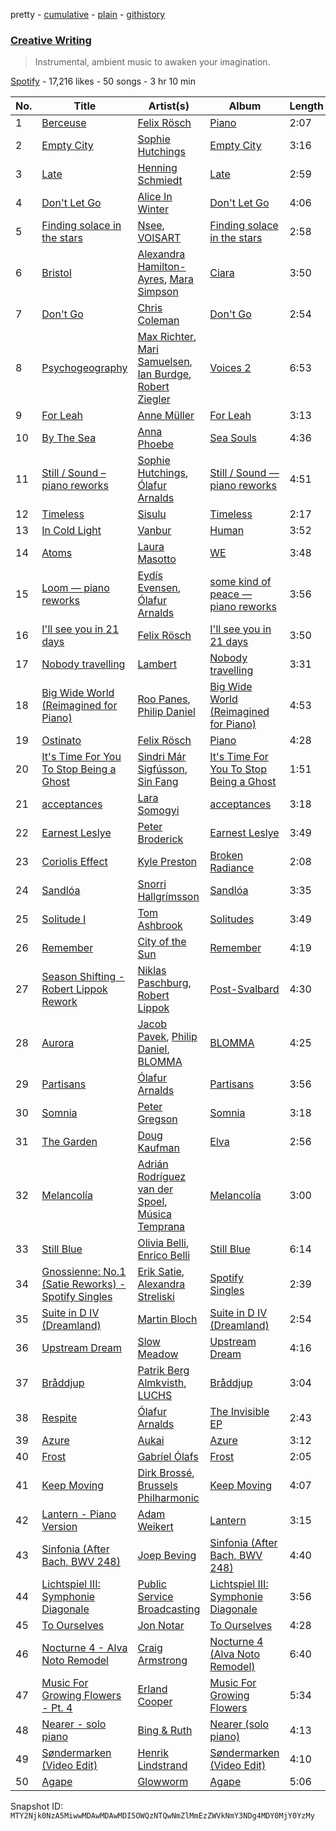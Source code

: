 pretty - [cumulative](/playlists/cumulative/37i9dQZF1DX1ACGg8vzTNZ.md) - [plain](/playlists/plain/37i9dQZF1DX1ACGg8vzTNZ) - [githistory](https://github.githistory.xyz/mackorone/spotify-playlist-archive/blob/main/playlists/plain/37i9dQZF1DX1ACGg8vzTNZ)

### [Creative Writing](https://open.spotify.com/playlist/37i9dQZF1DX1ACGg8vzTNZ)

> Instrumental, ambient music to awaken your imagination.

[Spotify](https://open.spotify.com/user/spotify) - 17,216 likes - 50 songs - 3 hr 10 min

| No. | Title | Artist(s) | Album | Length |
|---|---|---|---|---|
| 1 | [Berceuse](https://open.spotify.com/track/4W11ykVxHguZTyd30ckgLh) | [Felix Rösch](https://open.spotify.com/artist/5DN6qP3OzoKVYXF3o2KCXp) | [Piano](https://open.spotify.com/album/09sqDvwoOvLHTpGWfywY6I) | 2:07 |
| 2 | [Empty City](https://open.spotify.com/track/1xZRY4Gyj5ffsMkWqLZwj1) | [Sophie Hutchings](https://open.spotify.com/artist/54MsweggxTxlfYUbhZNIQ0) | [Empty City](https://open.spotify.com/album/62uP1pylQLNpVpphnniEFh) | 3:16 |
| 3 | [Late](https://open.spotify.com/track/4U8rS9Zwponx3RtzspiQFx) | [Henning Schmiedt](https://open.spotify.com/artist/6uxRam7lWu9wC6VLWC7hav) | [Late](https://open.spotify.com/album/2oaXu9YZPKsSuNOvBkAnGe) | 2:59 |
| 4 | [Don't Let Go](https://open.spotify.com/track/6Hd9NrmQESrXDeKrUljmkh) | [Alice In Winter](https://open.spotify.com/artist/6GT9NGuY5ABje2cz3AN5in) | [Don't Let Go](https://open.spotify.com/album/3Oq4xEC1Pw02QzHxNUsaWB) | 4:06 |
| 5 | [Finding solace in the stars](https://open.spotify.com/track/41i2D4bw19DJy331n7d2cj) | [Nsee](https://open.spotify.com/artist/6OXXdblCiAoJnv4kp1jpkm), [VOISART](https://open.spotify.com/artist/4Cex5KVd3OTzZ7mQILdNEE) | [Finding solace in the stars](https://open.spotify.com/album/3BvgQP7CmrTLG3CplyXcZF) | 2:58 |
| 6 | [Bristol](https://open.spotify.com/track/4qw82RcMFJYUS974Fy1fPY) | [Alexandra Hamilton\-Ayres](https://open.spotify.com/artist/6o0pKKljrn7GYEZTQPFwKp), [Mara Simpson](https://open.spotify.com/artist/1qn02YVZeKMegZimHpELHH) | [Ciara](https://open.spotify.com/album/5yULnACBq3ExHSl3ppyFz6) | 3:50 |
| 7 | [Don't Go](https://open.spotify.com/track/31SPIpjKb1YlvY6FDCBUrm) | [Chris Coleman](https://open.spotify.com/artist/2mXB4WRGKaH89fJFSyK4M8) | [Don't Go](https://open.spotify.com/album/2DkwNU0M0BUVh9qPA0CBmf) | 2:54 |
| 8 | [Psychogeography](https://open.spotify.com/track/5rGghULRHdt40jvMnpDubb) | [Max Richter](https://open.spotify.com/artist/2VZNmg4vCnew4Pavo8zDdW), [Mari Samuelsen](https://open.spotify.com/artist/670EXb4x6t2MAvRvqCixyx), [Ian Burdge](https://open.spotify.com/artist/0cs87q4mrkIUnMqHVAf4eL), [Robert Ziegler](https://open.spotify.com/artist/6c3mMiMnHQtu4mGWN87CFx) | [Voices 2](https://open.spotify.com/album/29qu0lgHevmRAWZMWkDsD5) | 6:53 |
| 9 | [For Leah](https://open.spotify.com/track/1PVSCJHI5Q0jAyvu0qSKXm) | [Anne Müller](https://open.spotify.com/artist/5sn5Gi5tH5ozpL8C3Y1uWl) | [For Leah](https://open.spotify.com/album/74tyKTLDk3ebFMoV0S16NL) | 3:13 |
| 10 | [By The Sea](https://open.spotify.com/track/0me5C80h3FkszIevDs3k8Y) | [Anna Phoebe](https://open.spotify.com/artist/1838KFlgy3zBrQOqiwagod) | [Sea Souls](https://open.spotify.com/album/3f5kumRo2ebAQYThbB1v0D) | 4:36 |
| 11 | [Still / Sound – piano reworks](https://open.spotify.com/track/1n6ouOiQpRXaWVTeDOGxDW) | [Sophie Hutchings](https://open.spotify.com/artist/54MsweggxTxlfYUbhZNIQ0), [Ólafur Arnalds](https://open.spotify.com/artist/7E3BRXV9ZbCt5lQTCXMTia) | [Still / Sound — piano reworks](https://open.spotify.com/album/5KmLU0k60tDKnEhgRAqG2N) | 4:51 |
| 12 | [Timeless](https://open.spotify.com/track/6CWhGUsfC69T6E2IHrpmrO) | [Sisulu](https://open.spotify.com/artist/1RMoei5UVXMLSnenD8PMKC) | [Timeless](https://open.spotify.com/album/2IZYzC0D0efP2obfPhvClq) | 2:17 |
| 13 | [In Cold Light](https://open.spotify.com/track/140jZx69WlaEovptyTYevr) | [Vanbur](https://open.spotify.com/artist/0R2bPrDcf0qEFHbQazwiXj) | [Human](https://open.spotify.com/album/45VK2yNRU1GPKcfaeN2aLP) | 3:52 |
| 14 | [Atoms](https://open.spotify.com/track/0hkKRfW2uqXYjKVnKRj2Ci) | [Laura Masotto](https://open.spotify.com/artist/0WsOb9lixawpeFLHuAzhpd) | [WE](https://open.spotify.com/album/1gL3mRRAlclxj2rU9MOiux) | 3:48 |
| 15 | [Loom — piano reworks](https://open.spotify.com/track/4wCg95zm652wWBnryX9oS6) | [Eydís Evensen](https://open.spotify.com/artist/2SMBaAG61s9mtyJ0eeXSWx), [Ólafur Arnalds](https://open.spotify.com/artist/7E3BRXV9ZbCt5lQTCXMTia) | [some kind of peace — piano reworks](https://open.spotify.com/album/79a34uOB7jdMrSECClgqOv) | 3:56 |
| 16 | [I'll see you in 21 days](https://open.spotify.com/track/4UZC44nlpBIznBrAUKQGgl) | [Felix Rösch](https://open.spotify.com/artist/5DN6qP3OzoKVYXF3o2KCXp) | [I'll see you in 21 days](https://open.spotify.com/album/6JQWU4rb25aKO5HuKsWdXi) | 3:50 |
| 17 | [Nobody travelling](https://open.spotify.com/track/4X4SrQXqPq7SPSr1zbdvD8) | [Lambert](https://open.spotify.com/artist/6pSQcy8935ABNiK2qOpOlK) | [Nobody travelling](https://open.spotify.com/album/2oVFDW0fz8lYL6fP4Kdotb) | 3:31 |
| 18 | [Big Wide World \(Reimagined for Piano\)](https://open.spotify.com/track/0NRJQn7P89YOHSIgq11WWp) | [Roo Panes](https://open.spotify.com/artist/0XHM5ZNJDU8e4CfbWMeSzC), [Philip Daniel](https://open.spotify.com/artist/58erVRK8N3stJghsvYAFq5) | [Big Wide World \(Reimagined for Piano\)](https://open.spotify.com/album/1Zt7ye77WN7lANfcOVYwPJ) | 4:53 |
| 19 | [Ostinato](https://open.spotify.com/track/7xXQh52SZq9Af2DHQ4GNHI) | [Felix Rösch](https://open.spotify.com/artist/5DN6qP3OzoKVYXF3o2KCXp) | [Piano](https://open.spotify.com/album/09sqDvwoOvLHTpGWfywY6I) | 4:28 |
| 20 | [It's Time For You To Stop Being a Ghost](https://open.spotify.com/track/43Pp5KSyx85rKlvwdg6zI4) | [Sindri Már Sigfússon](https://open.spotify.com/artist/5ghRMejfQGRmEPV9rGWhav), [Sin Fang](https://open.spotify.com/artist/7xsi0kBJ58yWMu4WXFYPHU) | [It's Time For You To Stop Being a Ghost](https://open.spotify.com/album/1QCReS9eCSI383mQQMLQmn) | 1:51 |
| 21 | [acceptances](https://open.spotify.com/track/49LE9nTYsPzk0ImQ26mZjD) | [Lara Somogyi](https://open.spotify.com/artist/4vFvy7t3jlzAYrNYjW8uDo) | [acceptances](https://open.spotify.com/album/6LRafypd0VdYQ6uuFIxzxJ) | 3:18 |
| 22 | [Earnest Leslye](https://open.spotify.com/track/5RJNXi1qzxp01mX7V1IrvG) | [Peter Broderick](https://open.spotify.com/artist/3haVJx9TUcufYl1rPyH0iv) | [Earnest Leslye](https://open.spotify.com/album/4ofVz6Wz5SqA1aMixm6JVK) | 3:49 |
| 23 | [Coriolis Effect](https://open.spotify.com/track/4Vk2YKNmdHLG1jevYtgxWa) | [Kyle Preston](https://open.spotify.com/artist/4y34hJ1oLcRl5wOn7FnhX8) | [Broken Radiance](https://open.spotify.com/album/6Cr9qjS0yH44dcDs26RV7X) | 2:08 |
| 24 | [Sandlóa](https://open.spotify.com/track/0ONcTpuI4HC0nOGCbPjGsa) | [Snorri Hallgrímsson](https://open.spotify.com/artist/0cz823HlK1N6jNAIztyYHs) | [Sandlóa](https://open.spotify.com/album/5bxoucRv54ThMvQ2kAZSgF) | 3:35 |
| 25 | [Solitude I](https://open.spotify.com/track/31leo5SqxFz5BndXp3HKqw) | [Tom Ashbrook](https://open.spotify.com/artist/481U7FXn2fSb0YXFqKdYtO) | [Solitudes](https://open.spotify.com/album/1Zrfkm3Oc8xhCLGCGmmKev) | 3:49 |
| 26 | [Remember](https://open.spotify.com/track/5hv1LvnQTAoaZX3GZHRu6P) | [City of the Sun](https://open.spotify.com/artist/4DkYxtaASIKQnk4Gj0TB7k) | [Remember](https://open.spotify.com/album/4ZLxgffaJyuk8zyo2WaK6E) | 4:19 |
| 27 | [Season Shifting \- Robert Lippok Rework](https://open.spotify.com/track/0ryoE1xHULh4IxoHrqJBty) | [Niklas Paschburg](https://open.spotify.com/artist/4dTw5svKFBPnfijbi3H9eI), [Robert Lippok](https://open.spotify.com/artist/4EyeZbKRJj7sOA0R2AfdKF) | [Post\-Svalbard](https://open.spotify.com/album/5j2nloNmgR3x8gQepKQvAk) | 4:30 |
| 28 | [Aurora](https://open.spotify.com/track/7fIyzIV9JXEBTaBUWFtvtO) | [Jacob Pavek](https://open.spotify.com/artist/6vUYqsioPPdlQflRp2z1iG), [Philip Daniel](https://open.spotify.com/artist/58erVRK8N3stJghsvYAFq5), [BLOMMA](https://open.spotify.com/artist/4S79lGp6gXOuwl4N5Vsp3x) | [BLOMMA](https://open.spotify.com/album/3ZkfxERiMWA5EBPqZSLgEc) | 4:25 |
| 29 | [Partisans](https://open.spotify.com/track/7djcz9efRuDz8jklVJn4DC) | [Ólafur Arnalds](https://open.spotify.com/artist/7E3BRXV9ZbCt5lQTCXMTia) | [Partisans](https://open.spotify.com/album/0oBmVbeJmelnhnYiacIvde) | 3:56 |
| 30 | [Somnia](https://open.spotify.com/track/3Q1jt1WHNwsszyEAJmyaRL) | [Peter Gregson](https://open.spotify.com/artist/71tFaKKy6x1inyCFHjpzUE) | [Somnia](https://open.spotify.com/album/7dtv2mPeog1e4VssWa3zh4) | 3:18 |
| 31 | [The Garden](https://open.spotify.com/track/1QwnjxsFzruTTCbuuKQdnH) | [Doug Kaufman](https://open.spotify.com/artist/3Z9VXDrGAFUoyvXvI0aFbZ) | [Elva](https://open.spotify.com/album/7hdlF6vtbKZROuiJE99zKs) | 2:56 |
| 32 | [Melancolía](https://open.spotify.com/track/6V9deghaQxd0mLGzGgOSgK) | [Adrián Rodríguez van der Spoel](https://open.spotify.com/artist/5DmGOYzTUmwcfPju2x4maF), [Música Temprana](https://open.spotify.com/artist/5sHRR0jXu19AfU1e48wCFr) | [Melancolía](https://open.spotify.com/album/2mNBRfA9Zdyq5hmBasAUNT) | 3:00 |
| 33 | [Still Blue](https://open.spotify.com/track/6qrRrLT4NGgnhjF0Ur4JnD) | [Olivia Belli](https://open.spotify.com/artist/3JU9NLB27wyGhbwbApR9uy), [Enrico Belli](https://open.spotify.com/artist/1AFiIuKX5f27Pmlpa2KHYB) | [Still Blue](https://open.spotify.com/album/5oGorJ69YAgPT4PtECGLpR) | 6:14 |
| 34 | [Gnossienne: No.1 \(Satie Reworks\) \- Spotify Singles](https://open.spotify.com/track/2iADUGfIsYKXNmZtkxScdH) | [Erik Satie](https://open.spotify.com/artist/459INk8vcC0ebEef82WjIK), [Alexandra Streliski](https://open.spotify.com/artist/0HyM2wwUfOsZYD4Dj5IOOZ) | [Spotify Singles](https://open.spotify.com/album/4xLIYDhsKI2FJp4zwZuGGI) | 2:39 |
| 35 | [Suite in D IV \(Dreamland\)](https://open.spotify.com/track/28sw29g4kMAqnsWHQkqRhZ) | [Martin Bloch](https://open.spotify.com/artist/2WJ5Jh2DxFhkyA3xRoq77z) | [Suite in D IV \(Dreamland\)](https://open.spotify.com/album/58GxfMDdj40e0aqBKEXrQP) | 2:54 |
| 36 | [Upstream Dream](https://open.spotify.com/track/36nGeAgQbzIgtvhTbOAA0S) | [Slow Meadow](https://open.spotify.com/artist/1X93CiijNCFQa4o17hLwI3) | [Upstream Dream](https://open.spotify.com/album/1srML4m8W67DuWLV3zAgRN) | 4:16 |
| 37 | [Bråddjup](https://open.spotify.com/track/72X3TNw4gupUSI1BVC1fp9) | [Patrik Berg Almkvisth](https://open.spotify.com/artist/0K5Ns1UkBlmyx8clOiEUbo), [LUCHS](https://open.spotify.com/artist/5YNgVaI5vgMjBLel7QShBe) | [Bråddjup](https://open.spotify.com/album/09X4bKe4wtQzL420dXtNay) | 3:04 |
| 38 | [Respite](https://open.spotify.com/track/3NJy8hN4OXIMyqbskBsL8v) | [Ólafur Arnalds](https://open.spotify.com/artist/7E3BRXV9ZbCt5lQTCXMTia) | [The Invisible EP](https://open.spotify.com/album/2YlB5eElaicdKaMYZVUHsO) | 2:43 |
| 39 | [Azure](https://open.spotify.com/track/0AmumYGPHSxwEuIQkkIq09) | [Aukai](https://open.spotify.com/artist/2AyLrA3GFbgbrjOjVnGcny) | [Azure](https://open.spotify.com/album/2HLJ4uom0zHzSK7RUNGJLo) | 3:12 |
| 40 | [Frost](https://open.spotify.com/track/0dJ2ybe4xFAFc8jXwUVNjg) | [Gabríel Ólafs](https://open.spotify.com/artist/1vYrIm6O7VtBGszIWe75mB) | [Frost](https://open.spotify.com/album/4gn0GVFZ6ckwtHYuu6SKpH) | 2:05 |
| 41 | [Keep Moving](https://open.spotify.com/track/2P7hQ8uD8AWZ1fQuwTqUN9) | [Dirk Brossé](https://open.spotify.com/artist/34bKiLjmHfp1mAX5Tq3d2y), [Brussels Philharmonic](https://open.spotify.com/artist/5Rg1unDkJrxrTV08BKoFrP) | [Keep Moving](https://open.spotify.com/album/0KcYzkAv3rLOQC747zjgCN) | 4:07 |
| 42 | [Lantern \- Piano Version](https://open.spotify.com/track/5LMnVTPqsmhGyjhMtb55pD) | [Adam Weikert](https://open.spotify.com/artist/5pEHqtXbBd0rRjhcSItosL) | [Lantern](https://open.spotify.com/album/4nCQ0B5D2iQvyKsnz9patZ) | 3:15 |
| 43 | [Sinfonia \(After Bach, BWV 248\)](https://open.spotify.com/track/5IiLoZK1u0cRrPWIRnydXG) | [Joep Beving](https://open.spotify.com/artist/2VKfXEWzhUi9siHBDTI02Y) | [Sinfonia \(After Bach, BWV 248\)](https://open.spotify.com/album/2dTHnNQKu9f7x7FN7G0rzk) | 4:40 |
| 44 | [Lichtspiel III: Symphonie Diagonale](https://open.spotify.com/track/07zPNPfmvyzo5kS5jUUoSl) | [Public Service Broadcasting](https://open.spotify.com/artist/6VsiDFMZJlJ053P1uO4A6h) | [Lichtspiel III: Symphonie Diagonale](https://open.spotify.com/album/3fFIE42yygMv0goOLgnTsb) | 3:56 |
| 45 | [To Ourselves](https://open.spotify.com/track/4K1LYV02moMXdlsp63IxI8) | [Jon Notar](https://open.spotify.com/artist/2aSK4r8PyFKBM5a5zwZ2qX) | [To Ourselves](https://open.spotify.com/album/4etqTS2Mu9WRjjaWvWJBFA) | 4:28 |
| 46 | [Nocturne 4 \- Alva Noto Remodel](https://open.spotify.com/track/6FaTmzirRRd7OAJ6RyZeeK) | [Craig Armstrong](https://open.spotify.com/artist/526q7RxT5KA1VGeQ5GMSHO) | [Nocturne 4 \(Alva Noto Remodel\)](https://open.spotify.com/album/25cK5Tq2V5hM6SegYu9YGO) | 6:40 |
| 47 | [Music For Growing Flowers \- Pt\. 4](https://open.spotify.com/track/0kY5iUcL7JGqGLz3t2hhCL) | [Erland Cooper](https://open.spotify.com/artist/636k3cBTCgdZfXzCj7Cuaa) | [Music For Growing Flowers](https://open.spotify.com/album/7nlNFxFHuJxLHtfGM2mAkD) | 5:34 |
| 48 | [Nearer \- solo piano](https://open.spotify.com/track/0W7s30iwtHTCrD7IYbJR9s) | [Bing & Ruth](https://open.spotify.com/artist/0grPfzk6cTnzfQpxjLDPs0) | [Nearer \(solo piano\)](https://open.spotify.com/album/68diijFo2l26OU6v5lKtD5) | 4:13 |
| 49 | [Søndermarken \(Video Edit\)](https://open.spotify.com/track/6nr8pvjY7kvf0dVclOzNuj) | [Henrik Lindstrand](https://open.spotify.com/artist/1jdUu8RsoIhTGLeJvzoACP) | [Søndermarken \(Video Edit\)](https://open.spotify.com/album/4Fhv8iZsFv6ZRFNjbmOeSC) | 4:10 |
| 50 | [Agape](https://open.spotify.com/track/0EftQZBNBfwAqVRtMi3ZWs) | [Glowworm](https://open.spotify.com/artist/6kPNTQ474Zvg8bq86OMutw) | [Agape](https://open.spotify.com/album/2sAxo94o1LjFvb5FqGxgML) | 5:06 |

Snapshot ID: `MTY2Njk0NzA5MiwwMDAwMDAwMDI5OWQzNTQwNmZlMmEzZWVkNmY3NDg4MDY0MjY0YzMy`
